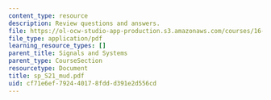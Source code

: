 ```yaml
---
content_type: resource
description: Review questions and answers.
file: https://ol-ocw-studio-app-production.s3.amazonaws.com/courses/16-01-unified-engineering-i-ii-iii-iv-fall-2005-spring-2006/cf71e6ef792440178fddd391e2d556cd_sp_S21_mud.pdf
file_type: application/pdf
learning_resource_types: []
parent_title: Signals and Systems
parent_type: CourseSection
resourcetype: Document
title: sp_S21_mud.pdf
uid: cf71e6ef-7924-4017-8fdd-d391e2d556cd
---
```

